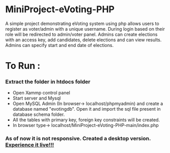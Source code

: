 # MiniProject-eVoting-PHP
A simple project demonstrating eVoting system using php allows users to register as voter/admin with a unique username. During login based on their role will be redirected to admin/voter panel. Admins can create elections with an access key, add candidates,  delete elections and can view results. Admins can specify start and end date of elections. 

<h1>To Run :</h1>
<h3>Extract the folder in htdocs folder</h3>
<ul>
  <li>Open Xammp control panel</li>
  <li>Start server and Mysql</li>
  <li>Open MySQL Admin (In browser-> localhost/phpmyadmin) and create a database named "evotingdb". Open it and import the sql file present in database schema folder.</li>
  <li>All the tables with primary key, foreign key constraints will be created.</li>
  <li>In browser type-> localhost/MiniProject-eVoting-PHP-main/index.php</li>
</ul>

<h3>As of now it is not responsive. Created a desktop version. <a href="https://evoting.free.nf" target="_blank">Experience it live!!!</a></h3>
